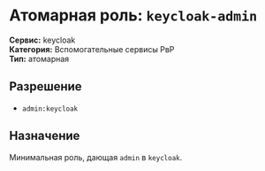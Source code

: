 # Атомарная роль: `keycloak-admin`

**Сервис:** keycloak  
**Категория:** Вспомогательные сервисы РвР  
**Тип:** атомарная

## Разрешение
- `admin:keycloak`

## Назначение
Минимальная роль, дающая `admin` в `keycloak`.
